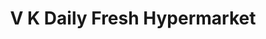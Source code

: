 ---
title: "V K Daily Fresh Hypermarket"
url: /kilimamoor/v-k-daily-fresh-hypermarket/
shop: supermarket
---